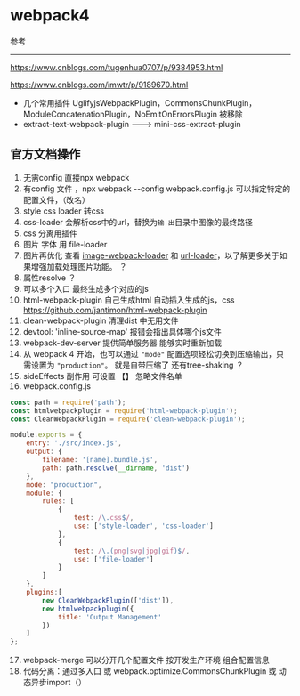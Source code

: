 # webpack4

参考

---

https://www.cnblogs.com/tugenhua0707/p/9384953.html

https://www.cnblogs.com/imwtr/p/9189670.html

* 几个常用插件 UglifyjsWebpackPlugin，CommonsChunkPlugin，ModuleConcatenationPlugin，NoEmitOnErrorsPlugin  被移除
* extract-text-webpack-plugin  --->   mini-css-extract-plugin 



## 官方文档操作

1. 无需config  直接npx webpack 
2. 有config 文件  ，npx webpack --config webpack.config.js 可以指定特定的配置文件，（改名）
3. style css loader  转css
4. css-loader 会解析css中的url，替换为`输 出`目录中图像的最终路径 
5. css 分离用插件  
6. 图片 字体 用 file-loader 
7. 图片再优化    查看 [image-webpack-loader](https://github.com/tcoopman/image-webpack-loader) 和 [url-loader](https://www.webpackjs.com/loaders/url-loader)，以了解更多关于如果增强加载处理图片功能。 ？
8. 属性resolve ？
9. 可以多个入口  最终生成多个对应的js
10. html-webpack-plugin 自己生成html  自动插入生成的js，css    https://github.com/jantimon/html-webpack-plugin
11. clean-webpack-plugin  清理dist 中无用文件
12. devtool: 'inline-source-map'  报错会指出具体哪个js文件
13. webpack-dev-server  提供简单服务器  能够实时重新加载 
14. 从 webpack 4 开始，也可以通过 `"mode"` 配置选项轻松切换到压缩输出，只需设置为 `"production"`。 就是自带压缩了  还有tree-shaking  ？
15. sideEffects 副作用   可设置 【】 忽略文件名单
16. webpack.config.js 

``` javascript
const path = require('path');
const htmlwebpackplugin = require('html-webpack-plugin');
const CleanWebpackPlugin = require('clean-webpack-plugin');

module.exports = {
    entry: './src/index.js',
    output: {
        filename: '[name].bundle.js',
        path: path.resolve(__dirname, 'dist')
    },
    mode: "production",
    module: {
        rules: [
            {
                test: /\.css$/,
                use: ['style-loader', 'css-loader']
            },
            {
                test: /\.(png|svg|jpg|gif)$/,
                use: ['file-loader']
            }
        ]
    },
    plugins:[
        new CleanWebpackPlugin(['dist']),
        new htmlwebpackplugin({
            title: 'Output Management'
        })
    ]
};
```

17. webpack-merge   可以分开几个配置文件  按开发生产环境  组合配置信息
18. 代码分离：通过多入口 或 webpack.optimize.CommonsChunkPlugin 或  动态异步import（）